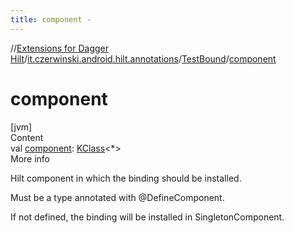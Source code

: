 ```yaml
---
title: component -
---
```

//[Extensions for Dagger Hilt](../../index.html)/[it.czerwinski.android.hilt.annotations](../index.html)/[TestBound](index.html)/[component](component.html)



# component  
[jvm]  
Content  
val [component](component.html): [KClass](https://kotlinlang.org/api/latest/jvm/stdlib/kotlin.reflect/-k-class/index.html)<*>  
More info  


Hilt component in which the binding should be installed.



Must be a type annotated with @DefineComponent.



If not defined, the binding will be installed in SingletonComponent.

  



